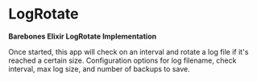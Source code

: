 # LogRotate

**Barebones Elixir LogRotate Implementation**

Once started, this app will check on an interval and rotate a log file if it's reached a certain size.
Configuration options for log filename, check interval, max log size, and number of backups to save.
